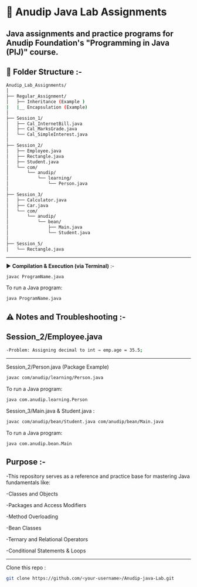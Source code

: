 # 📘 Anudip Java Lab Assignments

Java assignments and practice programs for Anudip Foundation's **"Programming in Java (PIJ)"** course.
---

## 📁 Folder Structure :-
```bash
Anudip_Lab_Assignments/
│
├── Regular_Assignment/
│   ├── Inheritance (Example )
|   |__ Encapsulation (Example)
│
├── Session_1/
│   ├── Cal_InternetBill.java
│   ├── Cal_MarksGrade.java
│   └── Cal_SimpleInterest.java
│
├── Session_2/
│   ├── Employee.java
│   ├── Rectangle.java
│   ├── Student.java
│   └── com/
│       └── anudip/
│           └── learning/
│               └── Person.java
│
├── Session_3/
│   ├── Calculator.java
│   ├── Car.java  
│   └── com/
│       └── anudip/
│           └── bean/
│               ├── Main.java
│               └── Student.java
│
├── Session_5/
│   └── Rectangle.java
```
---
▶ **Compilation & Execution (via Terminal)** :-
```bash
javac ProgramName.java
```
To run a Java program: 
```bash
java ProgramName.java
```
⚠️ Notes and Troubleshooting :- 
---
Session_2/Employee.java
---
```bash
-Problem: Assigning decimal to int → emp.age = 35.5;
```
---
Session_2/Person.java (Package Example)

```bash
javac com/anudip/learning/Person.java
```
To run a Java program: 
```bash
java com.anudip.learning.Person
```
Session_3/Main.java & Student.java :
```bash
javac com/anudip/bean/Student.java com/anudip/bean/Main.java
```
To run a Java program: 
```bash
java com.anudip.bean.Main
```

**Purpose** :-
---

-This repository serves as a reference and practice base for mastering Java fundamentals like:

-Classes and Objects

-Packages and Access Modifiers

-Method Overloading

-Bean Classes

-Ternary and Relational Operators

-Conditional Statements & Loops

---

 Clone this repo :
```bash
git clone https://github.com/<your-username>/Anudip-java-Lab.git
```
